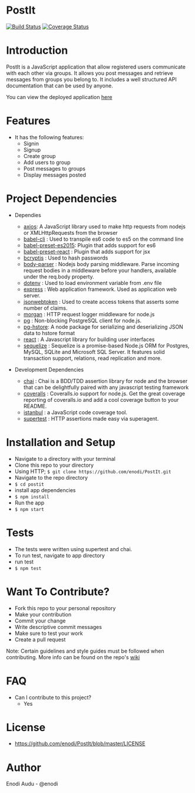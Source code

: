 # PostIt 
[![Build Status](https://travis-ci.org/enodi/PostIt.svg?branch=add-license)](https://travis-ci.org/enodi/PostIt)  [![Coverage Status](https://coveralls.io/repos/github/enodi/PostIt/badge.svg?branch=staging)](https://coveralls.io/github/enodi/PostIt?branch=staging)

# Introduction
PostIt is a JavaScript application that allow registered users communicate with each other via groups. It allows you post messages and retrieve messages from groups you belong to. It includes a well structured API documentation that can be used by anyone.

You can view the deployed application [here](https://postit-enodi.herokuapp.com/)

# Features
  * It has the following features:
     * Signin
     * Signup
     * Create group
     * Add users to group
     * Post messages to groups
     * Display messages posted

# Project Dependencies
* Dependies

  * [axios](https://www.npmjs.com/package/axios): A JavaScript library used to make http requests from nodejs or        XMLHttpRequests from the browser
  * [babel-cli](https://www.npmjs.com/package/babel-cli) : Used to transpile es6 code to es5 on the command line
  * [babel-preset-es2015](https://www.npmjs.com/package/babel-preset-es2015): Plugin that adds support for es6
  * [babel-preset-react](https://www.npmjs.com/package/babel-preset-react) : Plugin that adds support for jsx
  * [bcryptjs](https://www.npmjs.com/package/bcryptjs) : Used to hash passwords
  * [body-parser](https://www.npmjs.com/package/body-parser) : Nodejs body parsing middleware. Parse incoming request bodies in a middleware before your handlers, available     under the req.body property. 
  * [dotenv](https://www.npmjs.com/package/dotenv) : Used to load environment variable from .env file
  * [express](https://www.npmjs.com/package/express) : Web application framework. Used as application web server.
  * [jsonwebtoken](https://www.npmjs.com/package/jsonwebtoken) : Used to create access tokens that asserts some number of claims.
  * [morgan](https://www.npmjs.com/package/morgan) : HTTP request logger middleware for node.js
  * [pg](https://www.npmjs.com/package/pg) : Non-blocking PostgreSQL client for node.js.
  * [pg-hstore](https://www.npmjs.com/package/pg-hstore): A node package for serializing and deserializing JSON data to hstore format
  * [react](https://www.npmjs.com/package/react) : A Javascript library for building user interfaces
  * [sequelize](https://www.npmjs.com/package/sequelize) : Sequelize is a promise-based Node.js ORM for Postgres, MySQL, SQLite and Microsoft SQL Server. It features         solid transaction support, relations, read replication and more.

* Development Dependencies

  * [chai](https://www.npmjs.com/package/chai) : Chai is a BDD/TDD assertion library for node and the browser that can be delightfully paired with any javascript         testing framework
  * [coveralls](https://www.npmjs.com/package/coveralls) : Coveralls.io support for node.js. Get the great coverage reporting of coveralls.io and add a cool coverage         button to your README.
  * [istanbul](https://www.npmjs.com/package/istanbul) : a JavaScript code coverage tool.
  * [supertest](https://www.npmjs.com/package/supertest) : HTTP assertions made easy via superagent.
  

# Installation and Setup

* Navigate to a directory with your terminal
* Clone this repo to your directory
* Using HTTP; ```$ git clone https://github.com/enodi/PostIt.git```
* Navigate to the repo directory
* ```$ cd postit```
* install app dependencies
* ```$ npm install```
* Run the app
* ```$ npm start```


# Tests
* The tests were written using supertest and chai.
* To run test, navigate to app directory
* run test
* ```$ npm test```

# Want To Contribute?
* Fork this repo to your personal repository 
* Make your contribution
* Commit your change
* Write descriptive commit messages
* Make sure to test your work
* Create a pull request

Note: Certain guidelines and style guides must be followed when contributing. More info can be found on the repo's [wiki](https://github.com/enodi/PostIt/wiki)

# FAQ
* Can I contribute to this project?
  * Yes

# License
* https://github.com/enodi/PostIt/blob/master/LICENSE

# Author
Enodi Audu - @enodi

